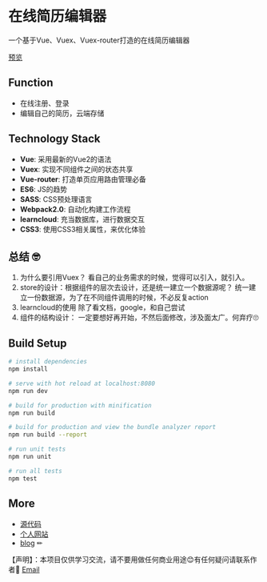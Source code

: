 # 在线简历编辑器

一个基于Vue、Vuex、Vuex-router打造的在线简历编辑器

[预览](https://komolei.github.io/vue/resumer/dist/#/)

## Function 

- 在线注册、登录
- 编辑自己的简历，云端存储

## Technology Stack

- **Vue**: 采用最新的Vue2的语法
- **Vuex**: 实现不同组件之间的状态共享
- **Vue-router**: 打造单页应用路由管理必备
- **ES6**: JS的趋势
- **SASS**: CSS预处理语言
- **Webpack2.0**: 自动化构建工作流程
- **learncloud**: 充当数据库，进行数据交互
- **CSS3**: 使用CSS3相关属性，来优化体验


## 总结 🤓

1. 为什么要引用Vuex？
看自己的业务需求的时候，觉得可以引入，就引入。
2. store的设计：根据组件的层次去设计，还是统一建立一个数据源呢？
统一建立一份数据源，为了在不同组件调用的时候，不必反复action 
3. learncloud的使用
除了看文档，google，和自己尝试
4. 组件的结构设计：
一定要想好再开始，不然后面修改，涉及面太广。何弃疗🙄

## Build Setup

``` bash
# install dependencies
npm install

# serve with hot reload at localhost:8080
npm run dev

# build for production with minification
npm run build

# build for production and view the bundle analyzer report
npm run build --report

# run unit tests
npm run unit

# run all tests
npm test
```

## More

- [源代码](https://github.com/komolei/vue/tree/master/resumer/src) 
- [个人网站](komolei.cn)
- [blog](http://www.jianshu.com/u/7a8b1d7efd89) ✏

【声明】：本项目仅供学习交流，请不要用做任何商业用途😊有任何疑问请联系作者📩 [Email](http://mail.qq.com/cgi-bin/qm_share?t=qm_mailme&email=naSpqaipqKyppN3s7LP_8vA) 

